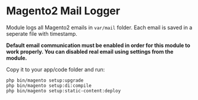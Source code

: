 # Magento2 Mail Logger

Module logs all Magento2 emails in `var/mail` folder. Each email is saved in a seperate file with timestamp.

**Default email communication must be enabled in order for this module to work properly. You can disabled real email using settings from the module.**

Copy it to your app/code folder and run:
```
php bin/magento setup:upgrade
php bin/magento setup:di:compile
php bin/magento setup:static-content:deploy
```
